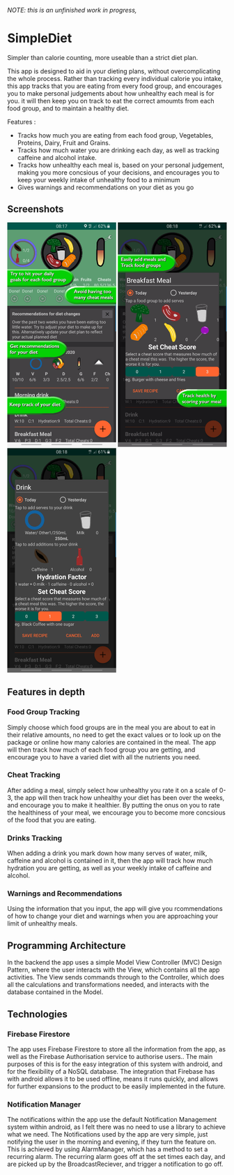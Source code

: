 *NOTE: this is an unfinished work in progress,*
# SimpleDiet
Simpler than calorie counting, more useable than a strict diet plan.

This app is designed to aid in your dieting plans, without overcomplicating the whole process. Rather than tracking every individual calorie you intake, this app tracks that you are eating from every food group, and encourages you to make personal judgements about how unhealthy each meal is for you. it will then keep you on track to eat the correct amoumts from each food group, and to maintain a healthy diet.

Features :
 - Tracks how much you are eating from each food group, Vegetables, Proteins, Dairy, Fruit and Grains.
 - Tracks how much water you are drinking each day, as well as tracking caffeine and alcohol intake.
 - Tracks how unhealthy each meal is, based on your personal judgement, making you more concsious of your decisions, and encourages you to keep your weekly intake of unhealthy food to a minimum
 - Gives warnings and recommendations on your diet as you go
 
 ## Screenshots
 <img src="https://raw.githubusercontent.com/Ganterpore/SimpleDiet/master/main_activity_screenshot_graphic.png" width="250"/> <img src="https://raw.githubusercontent.com/Ganterpore/SimpleDiet/master/add_meal_screenshot_graphic.png" width="250"/> <img src="https://raw.githubusercontent.com/Ganterpore/SimpleDiet/master/add_drink_screenshot.jpg" width="250"/>

 ## Features in depth
 
 ### Food Group Tracking
 Simply choose which food groups are in the meal you are about to eat in their relative amounts, no need to get the exact values or to look up on the package or online how many calories are contained in the meal. The app will then track how much of each food group you are getting, and encourage you to have a varied diet with all the nutrients you need.
 
 ### Cheat Tracking
 After adding a meal, simply select how unhealthy you rate it on a scale of 0-3, the app will then track how unhealthy your diet has been over the weeks, and encourage you to make it healthier. By putting the onus on you to rate the healthiness of your meal, we encourage you to become more concsious of the food that you are eating.
 
 ### Drinks Tracking
 When adding a drink you mark down how many serves of water, milk, caffeine and alcohol is contained in it, then the app will track how much hydration you are getting, as well as your weekly intake of caffeine and alcohol.
 
 ### Warnings and Recommendations
 Using the information that you input, the app will give you rcommendations of how to change your diet and warnings when you are approaching your limit of unhealthy meals.
 
 
## Programming Architecture
In the backend the app uses a simple Model View Controller (MVC) Design Pattern, where the user interacts with the View, which contains all the app activities. The View sends commands through to the Controller, which does all the calculations and transformations needed, and interacts with the database contained in the Model.

## Technologies 

### Firebase Firestore
The app uses Firebase Firestore to store all the information from the app, as well as the Firebase Authorisation service to authorise users.. The main purposes of this is for the easy integration of this system with android, and for the flexibility of a NoSQL database. The integration that Firebase has with android allows it to be used offline, means it runs quickly, and allows for further expansions to the product to be easily implemented in the future.

### Notification Manager
The notifications within the app use the default Notification Management system within android, as I felt there was no need to use a library to achieve what we need. The Notifications used by the app are very simple, just notifying the user in the morning and evening, if they turn the feature on. This is achieved by using AlarmManager, which has a method to set a recurring alarm. The recurring alarm goes off at the set times each day, and are picked up by the BroadcastReciever, and trigger a notification to go off.
